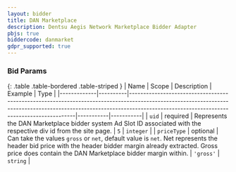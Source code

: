 ```yaml
---
layout: bidder
title: DAN Marketplace
description: Dentsu Aegis Network Marketplace Bidder Adapter
pbjs: true
biddercode: danmarket
gdpr_supported: true
---
```



### Bid Params

{: .table .table-bordered .table-striped }
| Name        | Scope    | Description                                                                                                                                                                                                           | Example   | Type      |
|-------------|----------|-----------------------------------------------------------------------------------------------------------------------------------------------------------------------------------------------------------------------|-----------|-----------|
| `uid`       | required | Represents the DAN Marketplace bidder system Ad Slot ID associated with the respective div id from the site page.                                                                                                     | `5`       | `integer` |
| `priceType` | optional | Can take the values `gross` or `net`, default value is `net`. Net represents the header bid price with the header bidder margin already extracted. Gross price does contain the DAN Marketplace bidder margin within. | `'gross'` | `string`  |
